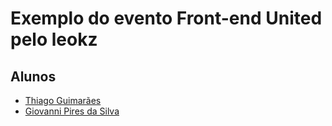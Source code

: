# Exemplo do evento Front-end United pelo leokz

## Alunos
- [Thiago Guimarães](http://github.com/thiagogsr/)
- [Giovanni Pires da Silva](http://github.com/giovannipds/)
